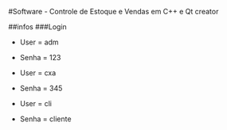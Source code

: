 #Software - Controle de Estoque e Vendas em C++ e Qt creator



##infos
###Login
- User = adm
- Senha = 123

- User = cxa
- Senha = 345

- User = cli
- Senha = cliente

